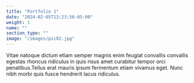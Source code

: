 ```yaml
---
title: "Portfolio 1"
date: "2024-02-05T13:23:56-05:00"
weight: 1
name: ""
section_type: ""
image: "/images/pic02.jpg"
---
```


Vitae natoque dictum etiam semper magnis enim feugiat convallis convallis egestas rhoncus ridiculus in quis risus amet curabitur tempor orci penatibus.Tellus erat mauris ipsum fermentum etiam vivamus eget. Nunc nibh morbi quis fusce hendrerit lacus ridiculus.
